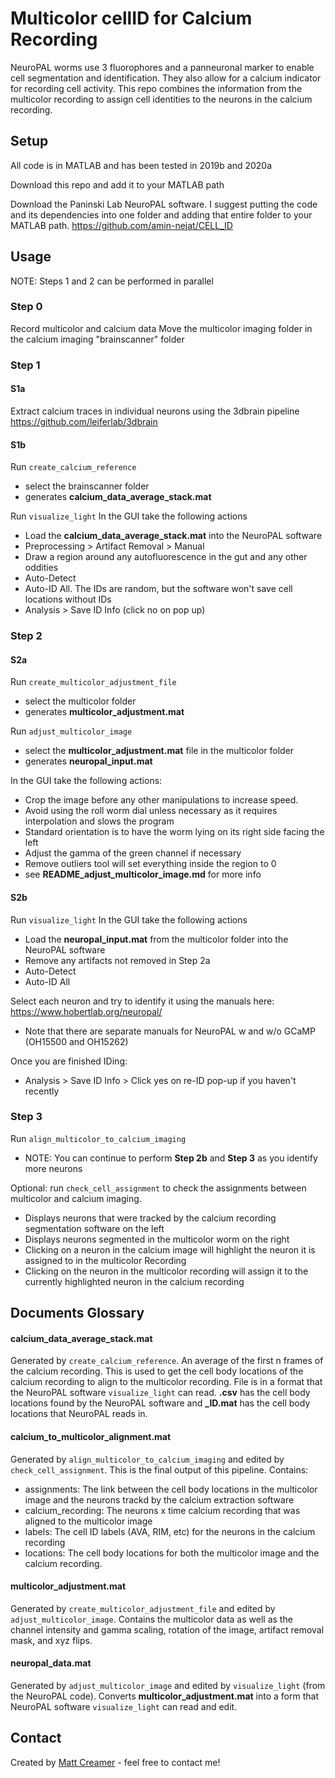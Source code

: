 # Multicolor cellID for Calcium Recording
NeuroPAL worms use 3 fluorophores and a panneuronal marker to enable cell segmentation and identification. They also allow for a calcium indicator for recording cell activity. This repo combines the information from the multicolor recording to assign cell identities to the neurons in the calcium recording.

## Setup
All code is in MATLAB and has been tested in 2019b and 2020a

Download this repo and add it to your MATLAB path

Download the Paninski Lab NeuroPAL software. I suggest putting the code and its dependencies into one folder and adding that entire folder to your MATLAB path.
https://github.com/amin-nejat/CELL_ID

## Usage
NOTE: Steps 1 and 2 can be performed in parallel

### Step 0
Record multicolor and calcium data
Move the multicolor imaging folder in the calcium imaging "brainscanner" folder

### Step 1
#### S1a
Extract calcium traces in individual neurons
using the 3dbrain pipeline
https://github.com/leiferlab/3dbrain

#### S1b
Run `create_calcium_reference`
* select the brainscanner folder
* generates **calcium_data_average_stack.mat**

Run `visualize_light`
In the GUI take the following actions
* Load the **calcium_data_average_stack.mat** into the NeuroPAL software
* Preprocessing > Artifact Removal > Manual
* Draw a region around any autofluorescence in the gut and any other oddities
* Auto-Detect
* Auto-ID All. The IDs are random, but the software won't save cell locations without IDs
* Analysis > Save ID Info (click no on pop up)

### Step 2
#### S2a
Run `create_multicolor_adjustment_file`
* select the multicolor folder
* generates **multicolor_adjustment.mat**

Run `adjust_multicolor_image`
* select the **multicolor_adjustment.mat** file in the multicolor folder
* generates **neuropal_input.mat**

In the GUI take the following actions:
* Crop the image before any other manipulations to increase speed.
* Avoid using the roll worm dial unless necessary as it requires interpolation and slows the program
* Standard orientation is to have the worm lying on its right side facing the left
* Adjust the gamma of the green channel if necessary
* Remove outliers tool will set everything inside the region to 0
* see **README_adjust_multicolor_image.md** for more info

#### S2b
Run `visualize_light`
In the GUI take the following actions
* Load the **neuropal_input.mat** from the multicolor folder into the NeuroPAL software
* Remove any artifacts not removed in Step 2a
* Auto-Detect
* Auto-ID All

Select each neuron and try to identify it using the manuals here: https://www.hobertlab.org/neuropal/
* Note that there are separate manuals for NeuroPAL w and w/o GCaMP (OH15500 and OH15262)

Once you are finished IDing:
* Analysis > Save ID Info > Click yes on re-ID pop-up if you haven't recently

### Step 3
Run `align_multicolor_to_calcium_imaging`
* NOTE: You can continue to perform **Step 2b** and **Step 3** as you identify more neurons

Optional: run `check_cell_assignment` to check the assignments between multicolor and calcium imaging.
* Displays neurons that were tracked by the calcium recording segmentation software on the left
* Displays neurons segmented in the multicolor worm on the right
* Clicking on a neuron in the calcium image will highlight the neuron it is assigned to in the multicolor Recording
* Clicking on the neuron in the multicolor recording will assign it to the currently highlighted neuron in the calcium recording

## Documents Glossary
#### calcium_data_average_stack.mat
Generated by `create_calcium_reference`. An average of the first n frames of the calcium recording. This is used to get the cell body locations of the calcium recording to align to the multicolor recording. File is in a format that the NeuroPAL software `visualize_light` can read. **.csv** has the cell body locations found by the NeuroPAL software and **\_ID.mat** has the cell body locations that NeuroPAL reads in.

#### calcium_to_multicolor_alignment.mat
Generated by `align_multicolor_to_calcium_imaging` and edited by `check_cell_assignment`. This is the final output of this pipeline. Contains:
* assignments: The link between the cell body locations in the multicolor image and the neurons trackd by the calcium extraction software
* calcium_recording: The neurons x time calcium recording that was aligned to the multicolor image
* labels: The cell ID labels (AVA, RIM, etc) for the neurons in the calcium recording
* locations: The cell body locations for both the multicolor image and the calcium recording.

#### multicolor_adjustment.mat
Generated by `create_multicolor_adjustment_file` and edited by `adjust_multicolor_image`. Contains the multicolor data as well as the channel intensity and gamma scaling, rotation of the image, artifact removal mask, and xyz flips.

#### neuropal_data.mat
Generated by `adjust_multicolor_image` and edited by `visualize_light` (from the NeuroPAL code). Converts **multicolor_adjustment.mat** into a form that NeuroPAL software `visualize_light` can read and edit.

## Contact
Created by [Matt Creamer](https://www.matthewcreamer.com/) - feel free to contact me!
